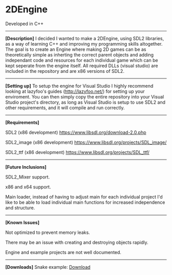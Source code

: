 # 2DEngine
Developed in C++

***
**[Description]** I decided I wanted to make a 2DEngine, using SDL2 libraries, as a way of learning C++ and improving my programming skills altogether. The goal is to create an Engine where making 2D games can be as theoretically simple as inherting the correct parent objects and adding independant code and resources for each individual game which can be kept seperate from the engine itself. All required DLLs (visual studio) are included in the repository and are x86 versions of SDL2. 

***
**[Setting up]** To setup the engine for Visual Studio I highly recommend looking at lazyfoo's guides (http://lazyfoo.net/) for setting up your enviroment. You can then simply copy the entire repository into your Visual Studio project's directory, as long as Visual Studio is setup to use SDL2 and other requirements, and it will compile and run correctly. 

***
**[Requirements]**

  SDL2       (x86 development)    https://www.libsdl.org/download-2.0.php

  SDL2_image (x86 development)    https://www.libsdl.org/projects/SDL_image/
  
  SDL2_ttf   (x86 development)    https://www.libsdl.org/projects/SDL_ttf/

***
**[Future Inclusions]**

  SDL2_Mixer support.
  
  x86 and x64 support.
  
  Main loader, instead of having to adjust main for each individual project I'd like to be able to load individual main functions for increased independence and structure.

***
**[Known Issues]**

  Not optimized to prevent memory leaks.
  
  There may be an issue with creating and destroying objects rapidly.
  
  Engine and example projects are not well documented.
  
***
**[Downloads]**
Snake example: [Download](https://petersonchris.me/downloads/Snake.zip)
